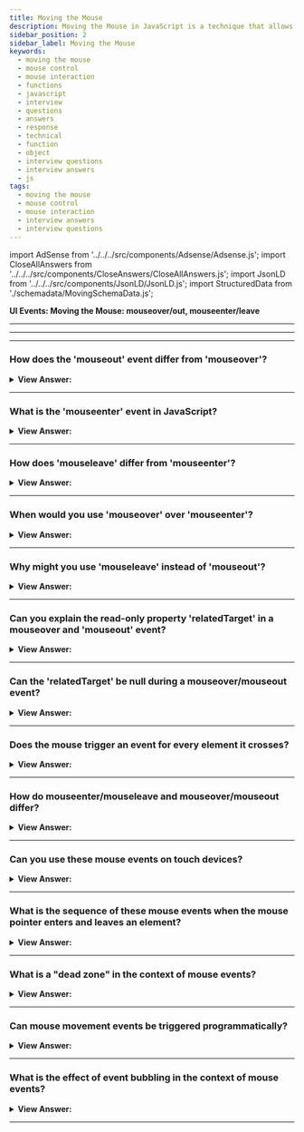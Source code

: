 ```yaml
---
title: Moving the Mouse
description: Moving the Mouse in JavaScript is a technique that allows you to move the mouse pointer. This is useful for interacting with the mouse. - JavaScript Interview Questions & Answers
sidebar_position: 2
sidebar_label: Moving the Mouse
keywords:
  - moving the mouse
  - mouse control
  - mouse interaction
  - functions
  - javascript
  - interview
  - questions
  - answers
  - response
  - technical
  - function
  - object
  - interview questions
  - interview answers
  - js
tags:
  - moving the mouse
  - mouse control
  - mouse interaction
  - interview answers
  - interview questions
---
```


import AdSense from '../../../src/components/Adsense/Adsense.js';
import CloseAllAnswers from '../../../src/components/CloseAnswers/CloseAllAnswers.js';
import JsonLD from '../../../src/components/JsonLD/JsonLD.js';
import StructuredData from './schemadata/MovingSchemaData.js';

<JsonLD data={StructuredData} />

<head>
  <title>Moving the Mouse | JavaScript Frontend Phone Interview</title>
</head>

**UI Events: Moving the Mouse: mouseover/out, mouseenter/leave**

---

<AdSense />

---

<CloseAllAnswers />

---

### How does the 'mouseout' event differ from 'mouseover'?

<details>
  <summary><strong>View Answer:</strong></summary>
  <div>
  <div><strong>Interview Response:</strong> The `mouseout` event in JavaScript triggers when the mouse pointer leaves the area of an element, opposite to `mouseover` which triggers when the mouse enters.
  </div><br />
  <div><strong className="codeExample">Code Example:</strong><br /><br />

  <div></div>

```html
<!DOCTYPE html>
<html>
<head>
  <title>Mouse Events Example</title>
  <style>
    #myElement {
      width: 200px;
      height: 200px;
      background-color: lightgray;
    }
  </style>
</head>
<body>
  <div id="myElement"></div>

  <script>
    var element = document.getElementById('myElement');

    element.addEventListener('mouseout', function(event) {
      console.log("Mouse out!");
      // Additional code for mouseout event
    });

    element.addEventListener('mouseover', function(event) {
      console.log("Mouse over!");
      // Additional code for mouseover event
    });
  </script>
</body>
</html>
```

**Output:**

```html
"Mouse over!"
"Mouse out!"
"Mouse over!"
"Mouse out!"
"Mouse over!"
```

  </div>
  </div>
</details>

---

### What is the 'mouseenter' event in JavaScript?

<details>
  <summary><strong>View Answer:</strong></summary>
  <div>
  <div><strong>Interview Response:</strong> `mouseenter` fires when the pointer moves into the target element, not including its children.
  </div>
  </div>
</details>

---

### How does 'mouseleave' differ from 'mouseenter'?

<details>
  <summary><strong>View Answer:</strong></summary>
  <div>
  <div><strong>Interview Response:</strong> `mouseenter` triggers when the mouse enters an element, `mouseleave` when it leaves. Unlike `mouseover` and `mouseout`, these events do not bubble and ignore child elements.
  </div>
  </div>
</details>

---

### When would you use 'mouseover' over 'mouseenter'?

<details>
  <summary><strong>View Answer:</strong></summary>
  <div>
  <div><strong>Interview Response:</strong> We use mouseover when you want the event to bubble up the DOM and also trigger for child elements. Use mouseenter when only interested in the event for the target element.
  </div>
  </div>
</details>

---

### Why might you use 'mouseleave' instead of 'mouseout'?

<details>
  <summary><strong>View Answer:</strong></summary>
  <div>
  <div><strong>Interview Response:</strong> You should use `mouseleave` instead of `mouseout` to avoid event triggering when the mouse moves over child elements. `mouseleave` only triggers when exiting the target element's area.
  </div>
  </div>
</details>

---

### Can you explain the read-only property 'relatedTarget' in a mouseover and 'mouseout' event?

<details>
  <summary><strong>View Answer:</strong></summary>
  <div>
  <div><strong>Interview Response:</strong> The `relatedTarget` property in mouseover and mouseout events specifies the secondary target involved in the event - the element the mouse just left or entered, respectively.</div><br />
  <div><strong className="codeExample">Code Example:</strong><br /><br />

  <div></div>

```javascript
let element = document.getElementById('myElement');

element.addEventListener('mouseover', function(event) {
    let related = event.relatedTarget;
    console.log('Mouse entered from:', related.id);
});

element.addEventListener('mouseout', function(event) {
    let related = event.relatedTarget;
    console.log('Mouse left to:', related.id);
});
```

In this example, when the mouse pointer enters or leaves the area of the `myElement` element, it logs where the mouse came from or where it's going to next.

  </div>
  </div>
</details>

---

### Can the 'relatedTarget' be null during a mouseover/mouseout event?

<details>
  <summary><strong>View Answer:</strong></summary>
  <div>
  <div><strong>Interview Response:</strong> Yes, `relatedTarget` can be null in a `mouseover` event when the mouse enters from outside the window, or in a `mouseout` event when the mouse leaves the window.
    </div><br/>
  <div><strong>Technical Response:</strong> Yes, the relatedTarget property is nullable. That is normal because it implies that the mouse originated from outside the window rather than another element. Or that it walked out the window. When utilizing event.relatedTarget in our code, we should keep that option in mind. There are issues if we try to access event.relatedTarget.tagName.
    </div><br />
  <div><strong className="codeExample">Code Example:</strong><br /><br />

  <div></div>

```javascript
let element = document.getElementById('myElement');

element.addEventListener('mouseover', function(event) {
    if(event.relatedTarget === null) {
        console.log('Mouse came from outside the window.');
    }
});

element.addEventListener('mouseout', function(event) {
    if(event.relatedTarget === null) {
        console.log('Mouse is going outside the window.');
    }
});
```

In this example, when the mouse comes from outside the window or goes outside the window, it logs a message to the console.

  </div>
  </div>
</details>

---

### Does the mouse trigger an event for every element it crosses?

<details>
  <summary><strong>View Answer:</strong></summary>
  <div>
  <div><strong>Interview Response:</strong> Yes, the mouse triggers `mouseover` and `mouseout` events for every element it crosses. However, `mouseenter` and `mouseleave` events only trigger for the targeted element.
    </div><br/>
  <div><strong>Technical Response:</strong> No, the mousemove event triggers when the mouse moves. But that does not guarantee that every pixel leads to an event. The browser checks the mouse position from time to time. And if it notices changes then it triggers the events. Some DOM elements may get skipped if the visitor is moving the mouse extremely fast. That is good for performance because there may be many intermediate elements. We do not want to process in and out of each one.
    </div>
  </div>
</details>

---

### How do mouseenter/mouseleave and mouseover/mouseout differ?

<details>
  <summary><strong>View Answer:</strong></summary>
  <div>
  <div><strong>Interview Response:</strong> `mouseover`/`mouseout` trigger for an element and its children, while `mouseenter`/`mouseleave` only trigger for the target element, ignoring child elements.
    </div><br />
  <div><strong>Technical Response:</strong> Events mouseenter/mouseleave are like mouseover/mouseout. They trigger when the mouse pointer enters/leaves the element. But there are two crucial differences. Transitions inside the element, to/from descendants, are not counted. Events mouseenter/mouseleave do not bubble.
    </div><br />
  <div><strong className="codeExample">Code Example:</strong><br /><br />

  <div></div>

```html
<div id="parent" onmouseenter="mouselog(event)" onmouseleave="mouselog(event)">
  <!-- parent -->
  <div id="child">child</div>
</div>
```

  </div>
  </div>
</details>

---

### Can you use these mouse events on touch devices?

<details>
  <summary><strong>View Answer:</strong></summary>
  <div>
  <div><strong>Interview Response:</strong> While some touch devices may trigger mouse events, it's inconsistent across devices and browsers. Instead, it's recommended to use touch events like `touchstart`, `touchend`.
  </div>
  </div>
</details>

---

### What is the sequence of these mouse events when the mouse pointer enters and leaves an element?

<details>
  <summary><strong>View Answer:</strong></summary>
  <div>
  <div><strong>Interview Response:</strong> Upon entering an element: `mouseover`, then `mouseenter`. Upon leaving an element: `mouseout`, then `mouseleave`. Note that these events do not fire in the same way for child elements.
  </div>
  </div>
</details>

---

### What is a "dead zone" in the context of mouse events?

<details>
  <summary><strong>View Answer:</strong></summary>
  <div>
  <div><strong>Interview Response:</strong> A "dead zone" in mouse events refers to an area within an element where, despite mouse movement, mouseleave or mouseout events aren't triggered, preventing unintentional event firing.
  </div>
  </div>
</details>

---

### Can mouse movement events be triggered programmatically?

<details>
  <summary><strong>View Answer:</strong></summary>
  <div>
  <div><strong>Interview Response:</strong> Yes, mouse events can be triggered programmatically using the dispatchEvent method in conjunction with the MouseEvent constructor to create the event.
  </div><br />
  <div><strong className="codeExample">Code Example:</strong><br /><br />

  <div></div>

```javascript
let element = document.getElementById('myElement');

let mouseEvent = new MouseEvent('mouseover', {
    'view': window,
    'bubbles': true,
    'cancelable': true
});

element.dispatchEvent(mouseEvent);

element.addEventListener('mouseover', function(event) {
    console.log('Mouseover event triggered programmatically');
});
```

In this code, a `mouseover` event is created and then dispatched on the element with id 'myElement'. When this event occurs, a message is logged to the console.

  </div>
  </div>
</details>

---

### What is the effect of event bubbling in the context of mouse events?

<details>
  <summary><strong>View Answer:</strong></summary>
  <div>
  <div><strong>Interview Response:</strong> Event bubbling with mouse events means the event propagates from the innermost element (target) outwards. If a child and parent both have a `mouseover` event, the child's fires first.
  </div>
  </div>
</details>

---
